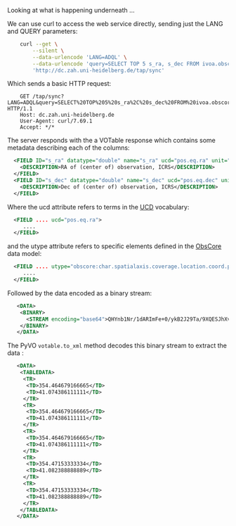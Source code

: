 Looking at what is happening underneath ...

We can use curl to access the web service directly, sending just the LANG and QUERY parameters:
```bash
    curl --get \
        --silent \
        --data-urlencode 'LANG=ADQL' \
        --data-urlencode 'query=SELECT TOP 5 s_ra, s_dec FROM ivoa.obscore' \
        'http://dc.zah.uni-heidelberg.de/tap/sync'
```

Which sends a basic HTTP request:
```
    GET /tap/sync?LANG=ADQL&query=SELECT%20TOP%205%20s_ra%2C%20s_dec%20FROM%20ivoa.obscore HTTP/1.1
    Host: dc.zah.uni-heidelberg.de
    User-Agent: curl/7.69.1
    Accept: */*
```

The server responds with the a VOTable response which contains some metadata describing each of the columns:
```xml
  <FIELD ID="s_ra" datatype="double" name="s_ra" ucd="pos.eq.ra" unit="deg" utype="obscore:char.spatialaxis.coverage.location.coord.position2d.value2.c1">
    <DESCRIPTION>RA of (center of) observation, ICRS</DESCRIPTION>
  </FIELD>
  <FIELD ID="s_dec" datatype="double" name="s_dec" ucd="pos.eq.dec" unit="deg" utype="obscore:char.spatialaxis.coverage.location.coord.position2d.value2.c2">
    <DESCRIPTION>Dec of (center of) observation, ICRS</DESCRIPTION>
  </FIELD>
```

Where the ucd attribute refers to terms in the [UCD](https://ivoa.net/documents/cover/UCD-20050812.html) vocabulary:
```xml
  <FIELD .... ucd="pos.eq.ra">
     ....
  </FIELD>
```

and the utype attribute refers to specific elements defined in the [ObsCore](https://ivoa.net/documents/ObsCore/) data model:
```xml
  <FIELD .... utype="obscore:char.spatialaxis.coverage.location.coord.position2d.value2.c1">
     ....
  </FIELD>
```

Followed by the data encoded as a binary stream:
```xml
   <DATA>
    <BINARY>
      <STREAM encoding="base64">QHYnb1Nr/1dARImFe+0/ykB2J29Ta/9XQESJhXvtP8pAdidvU2v/V0BEiYV77T/KQHYni2aJWrVARIqLuBeqgEB2J4tmiVq1QESKi7gXqoA=</STREAM>
    </BINARY>
   </DATA>
```

The PyVO `votable.to_xml` method decodes this binary stream to extract the data :

```xml
   <DATA>
    <TABLEDATA>
     <TR>
      <TD>354.464679166665</TD>
      <TD>41.074386111111</TD>
     </TR>
     <TR>
      <TD>354.464679166665</TD>
      <TD>41.074386111111</TD>
     </TR>
     <TR>
      <TD>354.464679166665</TD>
      <TD>41.074386111111</TD>
     </TR>
     <TR>
      <TD>354.47153333334</TD>
      <TD>41.082388888889</TD>
     </TR>
     <TR>
      <TD>354.47153333334</TD>
      <TD>41.082388888889</TD>
     </TR>
    </TABLEDATA>
   </DATA>
```
